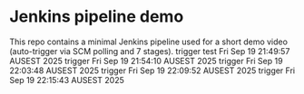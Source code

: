# Jenkins pipeline demo
This repo contains a minimal Jenkins pipeline used for a short demo video (auto-trigger via SCM polling and 7 stages).
trigger test Fri Sep 19 21:49:57 AUSEST 2025
trigger Fri Sep 19 21:54:10 AUSEST 2025
trigger Fri Sep 19 22:03:48 AUSEST 2025
trigger Fri Sep 19 22:09:52 AUSEST 2025
trigger Fri Sep 19 22:15:43 AUSEST 2025
